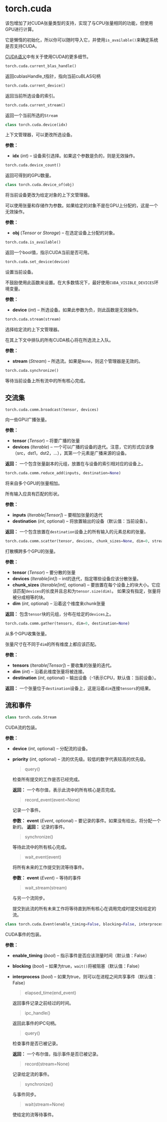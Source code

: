 # torch.cuda
该包增加了对CUDA张量类型的支持，实现了与CPU张量相同的功能，但使用GPU进行计算。

它是懒惰的初始化，所以你可以随时导入它，并使用`is_available()`来确定系统是否支持CUDA。

[CUDA语义](../notes/cuda.md)中有关于使用CUDA的更多细节。

```python
torch.cuda.current_blas_handle()
```
返回cublasHandle_t指针，指向当前cuBLAS句柄

```python
torch.cuda.current_device()
```
返回当前所选设备的索引。

```python
torch.cuda.current_stream()
```
返回一个当前所选的`Stream`

```python
class torch.cuda.device(idx)
```
上下文管理器，可以更改所选设备。

**参数：**
- **idx** (*int*) – 设备索引选择。如果这个参数是负的，则是无效操作。

```python
torch.cuda.device_count()
```
返回可得到的GPU数量。

```python
class torch.cuda.device_of(obj)
```

将当前设备更改为给定对象的上下文管理器。

可以使用张量和存储作为参数。如果给定的对象不是在GPU上分配的，这是一个无效操作。

**参数：**
- **obj** (*Tensor* or *Storage*) – 在选定设备上分配的对象。

```python
torch.cuda.is_available()
```
返回一个bool值，指示CUDA当前是否可用。

```python
torch.cuda.set_device(device)
```
设置当前设备。

不鼓励使用此函数来设置。在大多数情况下，最好使用`CUDA_VISIBLE_DEVICES`环境变量。

**参数：**
- **device** (*int*) – 所选设备。如果此参数为负，则此函数是无效操作。

```python
torch.cuda.stream(stream)
```
选择给定流的上下文管理器。

在其上下文中排队的所有CUDA核心将在所选流上入队。

**参数：**
- **stream** (*Stream*) – 所选流。如果是`None`，则这个管理器是无效的。

```python
torch.cuda.synchronize()
```
等待当前设备上所有流中的所有核心完成。

## 交流集
```python
torch.cuda.comm.broadcast(tensor, devices)
```
向一些GPU广播张量。

**参数：**
- **tensor** (*Tensor*) – 将要广播的张量
- **devices** (*Iterable*) – 一个可以广播的设备的迭代。注意，它的形式应该像（src，dst1，dst2，...），其第一个元素是广播来源的设备。

**返回：** 一个包含张量副本的元组，放置在与设备的索引相对应的设备上。

```python
torch.cuda.comm.reduce_add(inputs, destination=None)
```
将来自多个GPU的张量相加。

所有输入应具有匹配的形状。

**参数：**
- **inputs** (*Iterable[Tensor]*) – 要相加张量的迭代
- **destination** (*int*, optional) – 将放置输出的设备（默认值：当前设备）。

**返回：** 一个包含放置在`destination`设备上的所有输入的元素总和的张量。

```python
torch.cuda.comm.scatter(tensor, devices, chunk_sizes=None, dim=0, streams=None)
```
打散横跨多个GPU的张量。

**参数：**
- **tensor** (*Tensor*) – 要分散的张量
- **devices** (*Iterable[int]*) – int的迭代，指定哪些设备应该分散张量。
- **chunk_sizes** (*Iterable[int]*, optional) – 要放置在每个设备上的块大小。它应该匹配`devices`的长度并且总和为`tensor.size(dim)`。 如果没有指定，张量将被分成相等的块。
- **dim** (*int*, optional) – 沿着这个维度来chunk张量

**返回：** 包含`tensor`块的元组，分布在给定的`devices`上。

```python
torch.cuda.comm.gather(tensors, dim=0, destination=None)
```
从多个GPU收集张量。

张量尺寸在不同于`dim`的所有维度上都应该匹配。

**参数：**
- **tensors** (*Iterable[Tensor]*) – 要收集的张量的迭代。
- **dim** (*int*) – 沿着此维度张量将被连接。
- **destination** (*int*, optional) – 输出设备（-1表示CPU，默认值：当前设备）。

**返回：** 一个张量位于`destination`设备上，这是沿着`dim`连接`tensors`的结果。

## 流和事件
```python
class torch.cuda.Stream
```
CUDA流的包装。

**参数：**
- **device** (*int*, optional) – 分配流的设备。
- **priority** (*int*, optional) – 流的优先级。较低的数字代表较高的优先级。

  > query()

  检查所有提交的工作是否已经完成。

  **返回：** 一个布尔值，表示此流中的所有核心是否完成。

  > record_event(event=None)

  记录一个事件。

  **参数：** **event** (*Event*, optional) – 要记录的事件。如果没有给出，将分配一个新的。
  **返回：** 记录的事件。

  > synchronize()

  等待此流中的所有核心完成。

  > wait_event(event)

  将所有未来的工作提交到流等待事件。

  **参数：** **event** (*Event*) – 等待的事件

  > wait_stream(stream)

  与另一个流同步。

  提交到此流的所有未来工作将等待直到所有核心在调用完成时提交给给定的流。

```python
class torch.cuda.Event(enable_timing=False, blocking=False, interprocess=False, _handle=None)
```

CUDA事件的包装。

**参数：**
- **enable_timing** (*bool*) – 指示事件是否应该测量时间（默认值：False）
- **blocking** (*bool*) – 如果为true，`wait()`将被阻塞（默认值：False）
- **interprocess** (*bool*) – 如果为true，则可以在进程之间共享事件（默认值：False）

  > elapsed_time(end_event)

  返回事件记录之前经过的时间。

  > ipc_handle()

  返回此事件的IPC句柄。

  > query()

  检查事件是否已被记录。

  **返回：** 一个布尔值，指示事件是否已被记录。

  > record(stream=None)

  记录给定流的事件。

  > synchronize()

  与事件同步。

  > wait(stream=None)

  使给定的流等待事件。
